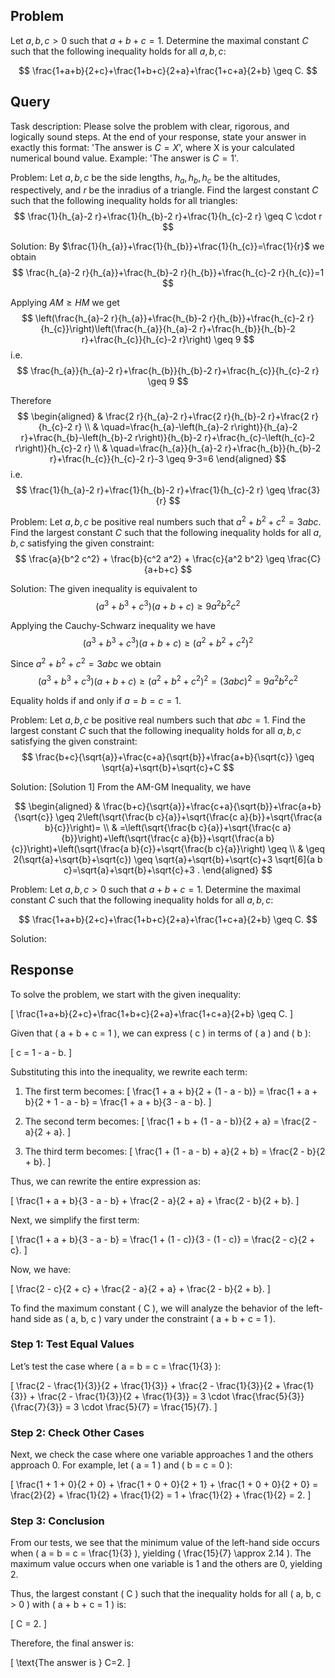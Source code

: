 ## Problem

Let $a, b, c > 0$ such that $a+b+c=1$. Determine the maximal constant $C$ such that the following inequality holds for all $a, b, c$:

$$
\frac{1+a+b}{2+c}+\frac{1+b+c}{2+a}+\frac{1+c+a}{2+b} \geq C.
$$

## Query

Task description: Please solve the problem with clear, rigorous, and logically sound steps. At the end of your response, state your answer in exactly this format: 'The answer is $C=X$', where X is your calculated numerical bound value. Example: 'The answer is $C=1$'.



Problem: Let $a, b, c$ be the side lengths, $h_{a}, h_{b}, h_{c}$ be the altitudes, respectively, and $r$ be the inradius of a triangle. Find the largest constant $C$ such that the following inequality holds for all triangles:
$$
\frac{1}{h_{a}-2 r}+\frac{1}{h_{b}-2 r}+\frac{1}{h_{c}-2 r} \geq C \cdot r
$$

Solution: By $\frac{1}{h_{a}}+\frac{1}{h_{b}}+\frac{1}{h_{c}}=\frac{1}{r}$ we obtain
$$
\frac{h_{a}-2 r}{h_{a}}+\frac{h_{b}-2 r}{h_{b}}+\frac{h_{c}-2 r}{h_{c}}=1
$$

Applying $A M \geq H M$ we get
$$
\left(\frac{h_{a}-2 r}{h_{a}}+\frac{h_{b}-2 r}{h_{b}}+\frac{h_{c}-2 r}{h_{c}}\right)\left(\frac{h_{a}}{h_{a}-2 r}+\frac{h_{b}}{h_{b}-2 r}+\frac{h_{c}}{h_{c}-2 r}\right) \geq 9
$$
i.e.
$$
\frac{h_{a}}{h_{a}-2 r}+\frac{h_{b}}{h_{b}-2 r}+\frac{h_{c}}{h_{c}-2 r} \geq 9
$$

Therefore
$$
\begin{aligned}
& \frac{2 r}{h_{a}-2 r}+\frac{2 r}{h_{b}-2 r}+\frac{2 r}{h_{c}-2 r} \\
& \quad=\frac{h_{a}-\left(h_{a}-2 r\right)}{h_{a}-2 r}+\frac{h_{b}-\left(h_{b}-2 r\right)}{h_{b}-2 r}+\frac{h_{c}-\left(h_{c}-2 r\right)}{h_{c}-2 r} \\
& \quad=\frac{h_{a}}{h_{a}-2 r}+\frac{h_{b}}{h_{b}-2 r}+\frac{h_{c}}{h_{c}-2 r}-3 \geq 9-3=6
\end{aligned}
$$
i.e.
$$
\frac{1}{h_{a}-2 r}+\frac{1}{h_{b}-2 r}+\frac{1}{h_{c}-2 r} \geq \frac{3}{r}
$$



Problem: Let $a, b, c$ be positive real numbers such that $a^2 + b^2 + c^2 = 3abc$. Find the largest constant $C$ such that the following inequality holds for all $a, b, c$ satisfying the given constraint:
$$
\frac{a}{b^2 c^2} + \frac{b}{c^2 a^2} + \frac{c}{a^2 b^2} \geq \frac{C}{a+b+c}
$$

Solution: The given inequality is equivalent to
$$
\left(a^{3}+b^{3}+c^{3}\right)(a+b+c) \geq 9 a^{2} b^{2} c^{2}
$$

Applying the Cauchy-Schwarz inequality we have
$$
\left(a^{3}+b^{3}+c^{3}\right)(a+b+c) \geq\left(a^{2}+b^{2}+c^{2}\right)^{2}
$$

Since $a^{2}+b^{2}+c^{2}=3 a b c$ we obtain
$$
\left(a^{3}+b^{3}+c^{3}\right)(a+b+c) \geq\left(a^{2}+b^{2}+c^{2}\right)^{2}=(3 a b c)^{2}=9 a^{2} b^{2} c^{2}
$$

Equality holds if and only if $a=b=c=1$.



Problem: Let $a, b, c$ be positive real numbers such that $a b c = 1$. Find the largest constant $C$ such that the following inequality holds for all $a, b, c$ satisfying the given constraint:
$$
\frac{b+c}{\sqrt{a}}+\frac{c+a}{\sqrt{b}}+\frac{a+b}{\sqrt{c}} \geq \sqrt{a}+\sqrt{b}+\sqrt{c}+C
$$

Solution: [Solution 1]
From the AM-GM Inequality, we have

$$
\begin{aligned}
& \frac{b+c}{\sqrt{a}}+\frac{c+a}{\sqrt{b}}+\frac{a+b}{\sqrt{c}} \geq 2\left(\sqrt{\frac{b c}{a}}+\sqrt{\frac{c a}{b}}+\sqrt{\frac{a b}{c}}\right)= \\
& =\left(\sqrt{\frac{b c}{a}}+\sqrt{\frac{c a}{b}}\right)+\left(\sqrt{\frac{c a}{b}}+\sqrt{\frac{a b}{c}}\right)+\left(\sqrt{\frac{a b}{c}}+\sqrt{\frac{b c}{a}}\right) \geq \\
& \geq 2(\sqrt{a}+\sqrt{b}+\sqrt{c}) \geq \sqrt{a}+\sqrt{b}+\sqrt{c}+3 \sqrt[6]{a b c}=\sqrt{a}+\sqrt{b}+\sqrt{c}+3 .
\end{aligned}
$$

Problem: Let $a, b, c > 0$ such that $a+b+c=1$. Determine the maximal constant $C$ such that the following inequality holds for all $a, b, c$:

$$
\frac{1+a+b}{2+c}+\frac{1+b+c}{2+a}+\frac{1+c+a}{2+b} \geq C.
$$

Solution:

## Response

To solve the problem, we start with the given inequality:

\[
\frac{1+a+b}{2+c}+\frac{1+b+c}{2+a}+\frac{1+c+a}{2+b} \geq C.
\]

Given that \( a + b + c = 1 \), we can express \( c \) in terms of \( a \) and \( b \):

\[
c = 1 - a - b.
\]

Substituting this into the inequality, we rewrite each term:

1. The first term becomes:
   \[
   \frac{1 + a + b}{2 + (1 - a - b)} = \frac{1 + a + b}{2 + 1 - a - b} = \frac{1 + a + b}{3 - a - b}.
   \]

2. The second term becomes:
   \[
   \frac{1 + b + (1 - a - b)}{2 + a} = \frac{2 - a}{2 + a}.
   \]

3. The third term becomes:
   \[
   \frac{1 + (1 - a - b) + a}{2 + b} = \frac{2 - b}{2 + b}.
   \]

Thus, we can rewrite the entire expression as:

\[
\frac{1 + a + b}{3 - a - b} + \frac{2 - a}{2 + a} + \frac{2 - b}{2 + b}.
\]

Next, we simplify the first term:

\[
\frac{1 + a + b}{3 - a - b} = \frac{1 + (1 - c)}{3 - (1 - c)} = \frac{2 - c}{2 + c}.
\]

Now, we have:

\[
\frac{2 - c}{2 + c} + \frac{2 - a}{2 + a} + \frac{2 - b}{2 + b}.
\]

To find the maximum constant \( C \), we will analyze the behavior of the left-hand side as \( a, b, c \) vary under the constraint \( a + b + c = 1 \).

### Step 1: Test Equal Values

Let’s test the case where \( a = b = c = \frac{1}{3} \):

\[
\frac{2 - \frac{1}{3}}{2 + \frac{1}{3}} + \frac{2 - \frac{1}{3}}{2 + \frac{1}{3}} + \frac{2 - \frac{1}{3}}{2 + \frac{1}{3}} = 3 \cdot \frac{\frac{5}{3}}{\frac{7}{3}} = 3 \cdot \frac{5}{7} = \frac{15}{7}.
\]

### Step 2: Check Other Cases

Next, we check the case where one variable approaches 1 and the others approach 0. For example, let \( a = 1 \) and \( b = c = 0 \):

\[
\frac{1 + 1 + 0}{2 + 0} + \frac{1 + 0 + 0}{2 + 1} + \frac{1 + 0 + 0}{2 + 0} = \frac{2}{2} + \frac{1}{2} + \frac{1}{2} = 1 + \frac{1}{2} + \frac{1}{2} = 2.
\]

### Step 3: Conclusion

From our tests, we see that the minimum value of the left-hand side occurs when \( a = b = c = \frac{1}{3} \), yielding \( \frac{15}{7} \approx 2.14 \). The maximum value occurs when one variable is 1 and the others are 0, yielding 2.

Thus, the largest constant \( C \) such that the inequality holds for all \( a, b, c > 0 \) with \( a + b + c = 1 \) is:

\[
C = 2.
\]

Therefore, the final answer is:

\[
\text{The answer is } C=2.
\]